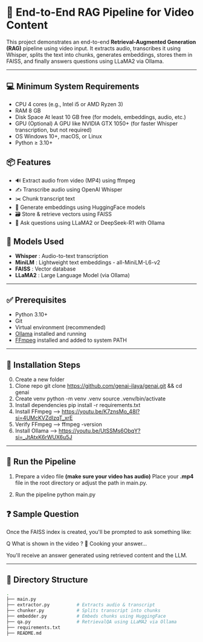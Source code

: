 # 🎯 End-to-End RAG Pipeline for Video Content

This project demonstrates an end-to-end **Retrieval-Augmented Generation (RAG)** pipeline using video input.
It extracts audio, transcribes it using Whisper, splits the text into chunks, generates embeddings, stores them in FAISS, and finally answers questions using LLaMA2 via Ollama.

---

## 💻 Minimum System Requirements

- CPU	4 cores (e.g., Intel i5 or AMD Ryzen 3)
- RAM	8 GB
- Disk Space	At least 10 GB free (for models, embeddings, audio, etc.)
- GPU (Optional)	A GPU like NVIDIA GTX 1050+ (for faster Whisper transcription, but not required)
- OS	Windows 10+, macOS, or Linux
- Python	≥ 3.10+

## 📦 Features

- 🔊 Extract audio from video (MP4) using ffmpeg
- ✍️ Transcribe audio using OpenAI Whisper
- ✂️ Chunk transcript text
- 🧠 Generate embeddings using HuggingFace models
- 🗃️ Store & retrieve vectors using FAISS
- 💬 Ask questions using LLaMA2 or DeepSeek-R1 with Ollama

## 🧠 Models Used

- **Whisper** : Audio-to-text transcription
- **MiniLM**  : Lightweight text embeddings - all-MiniLM-L6-v2
- **FAISS**   : Vector database
- **LLaMA2**  : Large Language Model (via Ollama)

---

## ✅ Prerequisites

- Python 3.10+
- Git
- Virtual environment (recommended)
- [Ollama](https://ollama.com/) installed and running
- [FFmpeg](https://ffmpeg.org/download.html) installed and added to system PATH
---


## 🔧 Installation Steps
  0. Create a new folder
  1. Clone repo git clone https://github.com/genai-ilaya/genai.git && cd genai
  2. Create venv
     python -m venv .venv
     source .venv/bin/activate
  3. Install dependencies
     pip install -r requirements.txt
  4. Install FFmpeg --> https://youtu.be/K7znsMo_48I?si=4UMcKVZdIzqT_xrE
  5. Verify FFmpeg  --> ffmpeg -version
  6. Install Ollama --> https://youtu.be/UtSSMs6ObqY?si=_JtAtxK6rWUX6u5J


---

## 🚀 Run the Pipeline

1. Prepare a video file **(make sure your video has audio)**
Place your **.mp4** file in the root directory or adjust the path in main.py.

2. Run the pipeline
python main.py

## ❓ Sample Question
Once the FAISS index is created, you'll be prompted to ask something like:

Q What is shown in the video ?
🍳 Cooking your answer...

You'll receive an answer generated using retrieved content and the LLM.

---

## 📁 Directory Structure

```bash
.
├── main.py
├── extractor.py          # Extracts audio & transcript
├── chunker.py            # Splits transcript into chunks
├── embedder.py           # Embeds chunks using HuggingFace
├── qa.py                 # RetrievalQA using LLaMA2 via Ollama
├── requirements.txt
├── README.md

